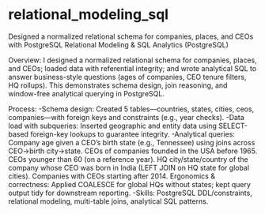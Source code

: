 # relational_modeling_sql
Designed a normalized relational schema for companies, places, and CEOs with PostgreSQL
Relational Modeling & SQL Analytics (PostgreSQL)

Overview:
I designed a normalized relational schema for companies, places, and CEOs; loaded data with referential integrity; and wrote analytical SQL to answer business-style questions (ages of companies, CEO tenure filters, HQ rollups). This demonstrates schema design, join reasoning, and window-free analytical querying in PostgreSQL. 

Process:
-Schema design: Created 5 tables—countries, states, cities, ceos, companies—with foreign keys and constraints (e.g., year checks).
-Data load with subqueries: Inserted geographic and entity data using SELECT-based foreign-key lookups to guarantee integrity.
-Analytical queries:
Company age given a CEO’s birth state (e.g., Tennessee) using joins across CEO→birth city→state.
CEOs of companies founded in the USA before 1965.
CEOs younger than 60 (on a reference year).
HQ city/state/country of the company whose CEO was born in India (LEFT JOIN on HQ state for global cities).
Companies with CEOs starting after 2014.
Ergonomics & correctness: Applied COALESCE for global HQs without states; kept query output tidy for downstream reporting.
-Skills: PostgreSQL DDL/constraints, relational modeling, multi-table joins, analytical SQL patterns.
